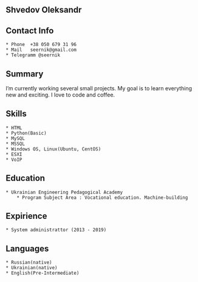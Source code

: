 ## Shvedov Oleksandr
## Contact Info
    * Phone  +38 050 679 31 96
    * Mail   seernik@gmail.com     
    * Telegramm @seernik
## Summary
I’m currently working several small projects. My goal is to learn everything new and exciting. I love to code and coffee.
## Skills
    * HTML
    * Python(Basic)
    * MySQL
    * MSSQL
    * Windows OS, Linux(Ubuntu, CentOS)
    * ESXI
    * VoIP
## Education
    * Ukrainian Engineering Pedagogical Academy
        * Program Subject Area : Vocational education. Machine-building
## Expirience
    * System administrattor (2013 - 2019)
## Languages
    * Russian(native)
    * Ukrainian(native)
    * English(Pre-Intermediate)
